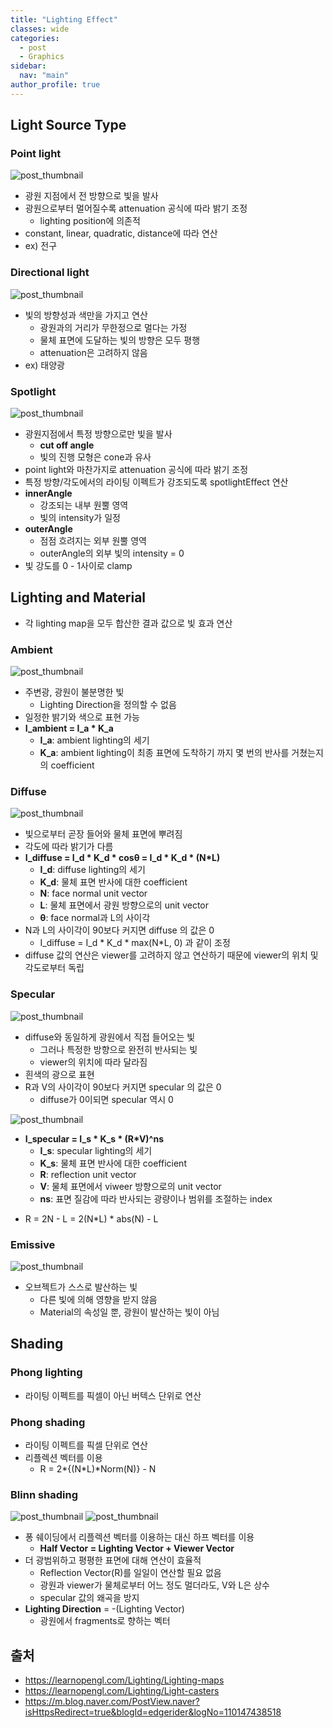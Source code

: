 ```yaml
---
title: "Lighting Effect"
classes: wide
categories: 
  - post
  - Graphics
sidebar:
  nav: "main"
author_profile: true
---
```

   
## Light Source Type    
### Point light

![post_thumbnail](/assets/images/pointlight.png)
- 광원 지점에서 전 방향으로 빛을 발사
- 광원으로부터 멀어질수록 attenuation 공식에 따라 밝기 조정
  - lighting position에 의존적
- constant, linear, quadratic, distance에 따라 연산
- ex) 전구

### Directional light

![post_thumbnail](/assets/images/directionallight.png)
- 빛의 방향성과 색만을 가지고 연산
  - 광원과의 거리가 무한정으로 멀다는 가정
  - 물체 표면에 도달하는 빛의 방향은 모두 평행
  - attenuation은 고려하지 않음
- ex) 태양광

### Spotlight

![post_thumbnail](/assets/images/spotlight.png)
- 광원지점에서 특정 방향으로만 빛을 발사
  - **cut off angle**
  - 빛의 진행 모형은 cone과 유사
- point light와 마찬가지로 attenuation 공식에 따라 밝기 조정
- 특정 방향/각도에서의 라이팅 이펙트가 강조되도록 spotlightEffect 연산
- **innerAngle**
    - 강조되는 내부 원뿔 영역 
    - 빛의 intensity가 일정
- **outerAngle**
  - 점점 흐려지는 외부 원뿔 영역
  - outerAngle의 외부 빛의 intensity = 0
- 빛 강도를 0 - 1사이로 clamp

## Lighting and Material
* 각 lighting map을 모두 합산한 결과 값으로 빛 효과 연산

### Ambient

![post_thumbnail](/assets/images/ambient.png)
- 주변광, 광원이 불분명한 빛
  - Lighting Direction을 정의할 수 없음
- 일정한 밝기와 색으로 표현 가능
- **I_ambient = I_a * K_a**
  - **I_a**: ambient lighting의 세기
  - **K_a**: ambient lighting이 최종 표면에 도착하기 까지 몇 번의 반사를 거쳤는지의 coefficient

### Diffuse

![post_thumbnail](/assets/images/diffuse.png)
- 빛으로부터 곧장 들어와 물체 표면에 뿌려짐
- 각도에 따라 밝기가 다름
- **I_diffuse = I_d * K_d * cosθ = I_d * K_d * (N*L)**
  - **I_d**: diffuse lighting의 세기
  - **K_d**: 물체 표면 반사에 대한 coefficient
  - **N**: face normal unit vector
  - **L**: 물체 표면에서 광원 방향으로의 unit vector
  - **θ**: face normal과 L의 사이각
- N과 L의 사이각이 90보다 커지면 diffuse 의 값은 0
  - I_diffuse = I_d * K_d * max(N*L, 0) 과 같이 조정
- diffuse 값의 연산은 viewer를 고려하지 않고 연산하기 때문에 viewer의 위치 및 각도로부터 독립

### Specular

![post_thumbnail](/assets/images/specular.png)    
- diffuse와 동일하게 광원에서 직접 들어오는 빛
  - 그러나 특정한 방향으로 완전히 반사되는 빛
  - viewer의 위치에 따라 달라짐
- 흰색의 광으로 표현
- R과 V의 사이각이 90보다 커지면 specular 의 값은 0
  - diffuse가 0이되면 specular 역시 0

![post_thumbnail](/assets/images/spec_vectors.png)    
- **I_specular = I_s * K_s * (R*V)^ns**
  - **I_s**: specular lighting의 세기
  - **K_s**: 물체 표면 반사에 대한 coefficient
  - **R**: reflection unit vector
  - **V**: 물체 표면에서 viweer 방향으로의 unit vector
  - **ns**: 표면 질감에 따라 반사되는 광량이나 범위를 조절하는 index
* R = 2N - L = 2(N*L) * abs(N) - L

### Emissive
![post_thumbnail](/assets/images/emissive.png)
* 오브젝트가 스스로 발산하는 빛
  * 다른 빛에 의해 영향을 받지 않음
  * Material의 속성일 뿐, 광원이 발산하는 빛이 아님

## Shading
### Phong lighting
* 라이팅 이펙트를 픽셀이 아닌 버텍스 단위로 연산

### Phong shading
* 라이팅 이펙트를 픽셀 단위로 연산
* 리플렉션 벡터를 이용
  * R = 2*{(N*L)*Norm(N)} - N

### Blinn shading

![post_thumbnail](/assets/images/phong1.png)
![post_thumbnail](/assets/images/phong2.png)
* 퐁 쉐이딩에서 리플렉션 벡터를 이용하는 대신 하프 벡터를 이용
  * **Half Vector = Lighting Vector + Viewer Vector**
* 더 광범위하고 평평한 표면에 대해 연산이 효율적
  * Reflection Vector(R)를 일일이 연산할 필요 없음
  * 광원과 viewer가 물체로부터 어느 정도 멀더라도, V와 L은 상수
  * specular 값의 왜곡을 방지
* **Lighting Direction** = -(Lighting Vector)
  * 광원에서 fragments로 향하는 벡터
  
## 출처
* <https://learnopengl.com/Lighting/Lighting-maps>
* <https://learnopengl.com/Lighting/Light-casters>  
* <https://m.blog.naver.com/PostView.naver?isHttpsRedirect=true&blogId=edgerider&logNo=110147438518>